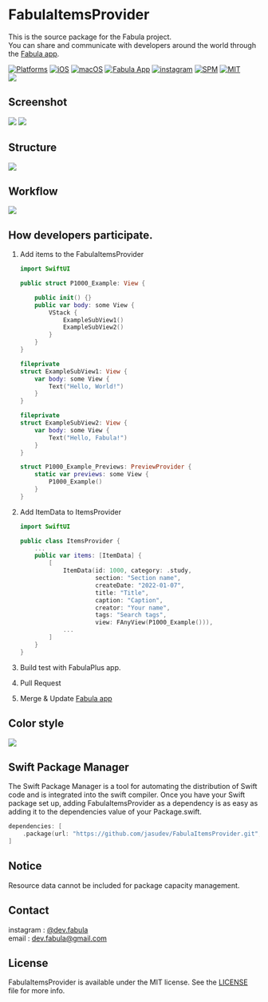 # **FabulaItemsProvider**
This is the source package for the Fabula project.  
You can share and communicate with developers around the world through the [Fabula app](https://apps.apple.com/app/id1591155142).  

[![Platforms](https://img.shields.io/badge/Platforms-iOS%20%7C%20macOS-blue?style=flat-square)](https://apps.apple.com/app/id1591155142)
[![iOS](https://img.shields.io/badge/iOS-15.0-blue.svg)](https://developer.apple.com/iOS)
[![macOS](https://img.shields.io/badge/macOS-11.0-blue.svg)](https://developer.apple.com/macOS)
[![Fabula App](https://img.shields.io/badge/AppStore-Fabula-orange?style=flat-square)](https://apps.apple.com/app/id1591155142)
[![instagram](https://img.shields.io/badge/instagram-@dev.fabula-orange.svg?style=flat-square)](https://www.instagram.com/dev.fabula)
[![SPM](https://img.shields.io/badge/SPM-compatible-red?style=flat-square)](https://developer.apple.com/documentation/swift_packages/package/)
[![MIT](https://img.shields.io/badge/licenses-MIT-red.svg)](https://opensource.org/licenses/MIT)  
[<img src="Markdown/fabula.png">](https://apps.apple.com/app/id1591155142)  

## Screenshot
<img src="Markdown/FabulaPlus_iOS.gif">
<img src="Markdown/FabulaPlus_macOS.gif">

## Structure
<img src="Markdown/fabulaStructure.png">

## Workflow
<img src="Markdown/fabulaWorkflow.png">

## How developers participate.
1. Add items to the FabulaItemsProvider
      ```swift
      import SwiftUI

      public struct P1000_Example: View {

          public init() {}
          public var body: some View {
              VStack {
                  ExampleSubView1()
                  ExampleSubView2()
              }
          }
      }

      fileprivate
      struct ExampleSubView1: View {
          var body: some View {
              Text("Hello, World!")
          }
      }

      fileprivate
      struct ExampleSubView2: View {
          var body: some View {
              Text("Hello, Fabula!")
          }
      }

      struct P1000_Example_Previews: PreviewProvider {
          static var previews: some View {
              P1000_Example()
          }
      }
      ```

2. Add ItemData to ItemsProvider
      ```swift
      import SwiftUI

      public class ItemsProvider {
          ...
          public var items: [ItemData] {
              [
                  ItemData(id: 1000, category: .study,
                           section: "Section name",
                           createDate: "2022-01-07",
                           title: "Title",
                           caption: "Caption",
                           creator: "Your name",
                           tags: "Search tags",
                           view: FAnyView(P1000_Example())),
                  ...
              ]
          }
      }
      ```
3. Build test with FabulaPlus app.
4. Pull Request
5. Merge & Update [Fabula app](https://apps.apple.com/app/id1591155142)

## Color style
<img src="Markdown/fabulaColorStyle.png">  

## Swift Package Manager
The Swift Package Manager is a tool for automating the distribution of Swift code and is integrated into the swift compiler. Once you have your Swift package set up, adding FabulaItemsProvider as a dependency is as easy as adding it to the dependencies value of your Package.swift.

```swift
dependencies: [
    .package(url: "https://github.com/jasudev/FabulaItemsProvider.git", .branch("main"))
]
```

## Notice
Resource data cannot be included for package capacity management.

## Contact
instagram : [@dev.fabula](https://www.instagram.com/dev.fabula)  
email : [dev.fabula@gmail.com](mailto:dev.fabula@gmail.com)

## License
FabulaItemsProvider is available under the MIT license. See the [LICENSE](LICENSE) file for more info.

